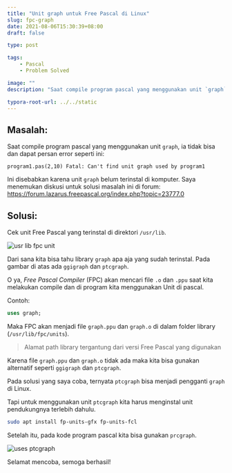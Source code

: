 ```yaml
---
title: "Unit graph untuk Free Pascal di Linux"
slug: fpc-graph
date: 2021-08-06T15:30:39+08:00
draft: false

type: post

tags:
    - Pascal
    - Problem Solved

image: ""
description: "Saat compile program pascal yang menggunakan unit `graph`, ia tidak bisa dan dapat persan error seperti ini."

typora-root-url: ../../static
---
```


## Masalah:

Saat compile program pascal yang menggunakan unit `graph`, ia tidak bisa dan dapat persan error seperti ini:

```
program1.pas(2,10) Fatal: Can't find unit graph used by program1
```

Ini disebabkan karena unit `graph` belum terinstal di komputer. Saya menemukan diskusi untuk solusi masalah ini di forum: https://forum.lazarus.freepascal.org/index.php?topic=23777.0

## Solusi:

Cek unit Free Pascal yang terinstal di direktori `/usr/lib`.

![usr lib fpc unit](/img/fpc-graph/usr-lib-fpc-unit.png)

Dari sana kita bisa tahu library `graph` apa aja yang sudah terinstal. Pada gambar di atas ada `ggigraph` dan `ptcgraph`.

O ya, *Free Pascal Compiler* (FPC) akan mencari file `.o` dan `.ppu` saat kita melakukan compile dan di program kita menggunakan Unit di pascal.

Contoh:

```pascal
uses graph;
```

Maka FPC akan menjadi file `graph.ppu` dan `graph.o` di dalam folder library (`/usr/lib/fpc/units`).

> Alamat path library tergantung dari versi Free Pascal yang digunakan

Karena file `graph.ppu` dan `graph.o` tidak ada maka kita bisa gunakan alternatif seperti `ggigraph` dan `ptcgraph`.

Pada solusi yang saya coba, ternyata `ptcgraph` bisa menjadi pengganti `graph` di Linux.

Tapi untuk menggunakan unit `ptcgraph` kita harus menginstal unit pendukungnya terlebih dahulu.

```bash
sudo apt install fp-units-gfx fp-units-fcl
```

Setelah itu, pada kode program pascal kita bisa gunakan `prcgraph`.

![uses ptcgraph](/img/fpc-graph/uses-ptcgraph.png)

Selamat mencoba, semoga berhasil!